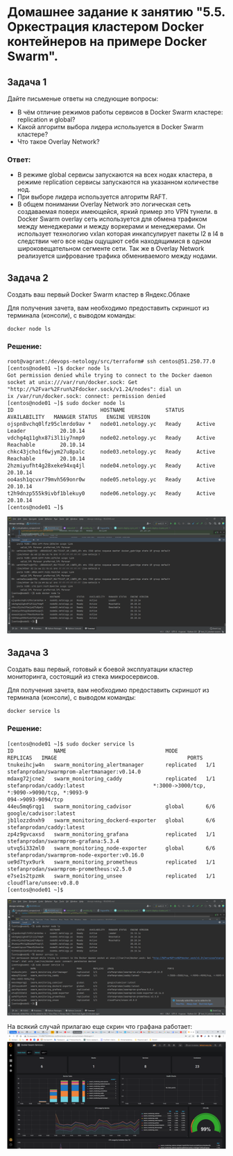 # Домашнее задание к занятию "5.5. Оркестрация кластером Docker контейнеров на примере Docker Swarm".
## Задача 1
Дайте письменые ответы на следующие вопросы:

* В чём отличие режимов работы сервисов в Docker Swarm кластере: replication и global?
* Какой алгоритм выбора лидера используется в Docker Swarm кластере?
* Что такое Overlay Network?

### Ответ:
* В режиме global сервисы запускаются на всех нодах кластера, в режиме replication сервисы запускаются на указанном 
количестве нод.
* При выборе лидера используется алгоритм RAFT.
* В общем понимании Overlay Network это логическая сеть создаваемая поверх имеющейся, яркий пример это VPN тунели.
в Docker Swarm overlay сеть используется для обмена трафиком между менеджерами и между воркерами и менеджерами.
Он использует технологию vxlan которая инкапсулирует пакеты l2 в l4 в следствии чего все ноды ощущают себя находящимися
в одном широковещательном сегменте сети. Так же в Overlay Network реализуется шифрование трафика обмениваемого между
нодами.

## Задача 2
Создать ваш первый Docker Swarm кластер в Яндекс.Облаке

Для получения зачета, вам необходимо предоставить скриншот из терминала (консоли), с выводом команды:
```shell
docker node ls
```
### Решение:
```shell
root@vagrant:/devops-netology/src/terraform# ssh centos@51.250.77.0
[centos@node01 ~]$ docker node ls
Got permission denied while trying to connect to the Docker daemon socket at unix:///var/run/docker.sock: Get "http://%2Fvar%2Frun%2Fdocker.sock/v1.24/nodes": dial un
ix /var/run/docker.sock: connect: permission denied
[centos@node01 ~]$ sudo docker node ls
ID                            HOSTNAME             STATUS    AVAILABILITY   MANAGER STATUS   ENGINE VERSION
ojspn8vchq0lfz95clmrdo9av *   node01.netology.yc   Ready     Active         Leader           20.10.14
vdchg4q11ghx87i3l1iy7nmp9     node02.netology.yc   Ready     Active         Reachable        20.10.14
chkc43jcho1f6wjym27u8palc     node03.netology.yc   Ready     Active         Reachable        20.10.14
2hzmiyufht4g28xeke94xq4jl     node04.netology.yc   Ready     Active                          20.10.14
oo4ash1qcvxr79mvh569onr0w     node05.netology.yc   Ready     Active                          20.10.14
t2h9dnzp555k9ivbf1blekuy0     node06.netology.yc   Ready     Active                          20.10.14
[centos@node01 ~]$ 

```
![docker_node_ls](homeworks/homework_5.5/img/docker_node_ls.PNG)

## Задача 3
Создать ваш первый, готовый к боевой эксплуатации кластер мониторинга, состоящий из стека микросервисов.

Для получения зачета, вам необходимо предоставить скриншот из терминала (консоли), с выводом команды:
```shell
docker service ls
```
### Решение:
```shell
[centos@node01 ~]$ sudo docker service ls
ID             NAME                                MODE         REPLICAS   IMAGE                                          PORTS
tnukeihcjw4n   swarm_monitoring_alertmanager       replicated   1/1        stefanprodan/swarmprom-alertmanager:v0.14.0
mdaxg72jcne2   swarm_monitoring_caddy              replicated   1/1        stefanprodan/caddy:latest                      *:3000->3000/tcp, *:9090->9090/tcp, *:9093-9
094->9093-9094/tcp
44eu5mq6rqg1   swarm_monitoring_cadvisor           global       6/6        google/cadvisor:latest
jb1lozzdnxh9   swarm_monitoring_dockerd-exporter   global       6/6        stefanprodan/caddy:latest
zp4z9gvcaxsd   swarm_monitoring_grafana            replicated   1/1        stefanprodan/swarmprom-grafana:5.3.4
utvq5i332ml0   swarm_monitoring_node-exporter      global       6/6        stefanprodan/swarmprom-node-exporter:v0.16.0
ue9d7tyx9urk   swarm_monitoring_prometheus         replicated   1/1        stefanprodan/swarmprom-prometheus:v2.5.0
e7se1s2tpzmk   swarm_monitoring_unsee              replicated   1/1        cloudflare/unsee:v0.8.0
[centos@node01 ~]$ 
```
![docker_service_ls](homeworks/homework_5.5/img/docker_service_ls.PNG)

На всякий случай прилагаю еще скрин что графана работает:
![grafana](homeworks/homework_5.5/img/grafana.PNG)